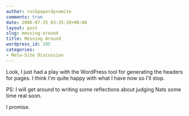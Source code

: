 ```yaml
---
author: rockpaperdynamite
comments: true
date: 2006-07-25 03:35:20+00:00
layout: post
slug: messing-around
title: Messing Around
wordpress_id: 105
categories:
- Meta-Site Discussion
---
```


Look, I just had a play with the WordPress tool for generating the headers for pages. I think I'm quite happy with what I have now so I'll stop.

PS: I will get around to writing some reflections about judging Nats some time real soon.

I promise.
